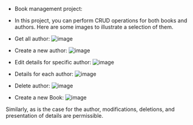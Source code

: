 * Book management project:

- In this project, you can perform CRUD operations for both books and authors. Here are some images to illustrate a selection of them.

- Get all author: 
 ![image](https://github.com/TaimaHamadneh/BookStore/assets/98472054/cb4fa5ab-f456-400e-a500-90faa931e98f)

- Create a new author:
![image](https://github.com/TaimaHamadneh/BookStore/assets/98472054/6fb159ae-4240-483b-ba3d-fa41c1ce3c0f)

- Edit details for specific author:
![image](https://github.com/TaimaHamadneh/BookStore/assets/98472054/06697c34-f7ae-4acd-976a-616943e60679)

- Details for each author:
 ![image](https://github.com/TaimaHamadneh/BookStore/assets/98472054/35b0369f-bb3a-4f39-b0c9-bfa26e6c27be)

- Delete author:
![image](https://github.com/TaimaHamadneh/BookStore/assets/98472054/82613feb-e36d-4e25-933e-96d17ba73e57)

- Create a new Book:
![image](https://github.com/TaimaHamadneh/BookStore/assets/98472054/74977bcd-7782-4570-8d05-7a369c559e89)

Similarly, as is the case for the author, modifications, deletions, and presentation of details are permissible.

